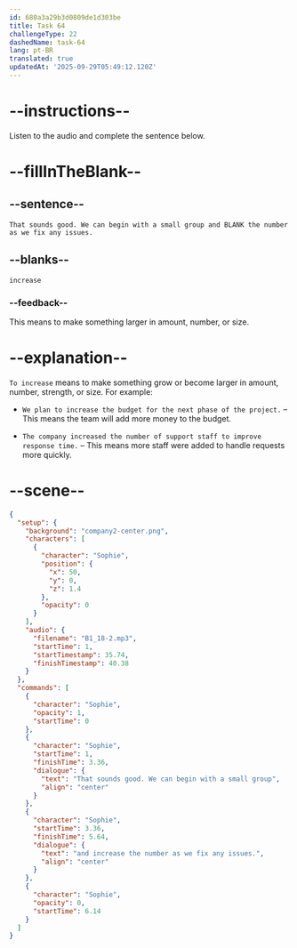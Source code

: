 ```yaml
---
id: 680a3a29b3d0809de1d303be
title: Task 64
challengeType: 22
dashedName: task-64
lang: pt-BR
translated: true
updatedAt: '2025-09-29T05:49:12.120Z'
---
```


<!-- (Audio) Sophie: That sounds good. We can begin with a small group and increase the number as we fix any issues. -->

# --instructions--

Listen to the audio and complete the sentence below.

# --fillInTheBlank--

## --sentence--

`That sounds good. We can begin with a small group and BLANK the number as we fix any issues.`

## --blanks--

`increase`

### --feedback--

This means to make something larger in amount, number, or size.

# --explanation--

`To increase` means to make something grow or become larger in amount, number, strength, or size. For example:

- `We plan to increase the budget for the next phase of the project.` – This means the team will add more money to the budget.

- `The company increased the number of support staff to improve response time.` – This means more staff were added to handle requests more quickly.

# --scene--

```json
{
  "setup": {
    "background": "company2-center.png",
    "characters": [
      {
        "character": "Sophie",
        "position": {
          "x": 50,
          "y": 0,
          "z": 1.4
        },
        "opacity": 0
      }
    ],
    "audio": {
      "filename": "B1_18-2.mp3",
      "startTime": 1,
      "startTimestamp": 35.74,
      "finishTimestamp": 40.38
    }
  },
  "commands": [
    {
      "character": "Sophie",
      "opacity": 1,
      "startTime": 0
    },
    {
      "character": "Sophie",
      "startTime": 1,
      "finishTime": 3.36,
      "dialogue": {
        "text": "That sounds good. We can begin with a small group",
        "align": "center"
      }
    },
    {
      "character": "Sophie",
      "startTime": 3.36,
      "finishTime": 5.64,
      "dialogue": {
        "text": "and increase the number as we fix any issues.",
        "align": "center"
      }
    },
    {
      "character": "Sophie",
      "opacity": 0,
      "startTime": 6.14
    }
  ]
}
```
